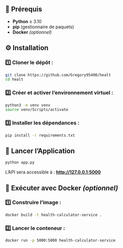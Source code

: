 ## 🛑 Prérequis
- **Python** ≥ 3.10
- **pip** (gestionnaire de paquets)
- **Docker** *(optionnel)*

## ⚙️ Installation
### 1️⃣ Cloner le dépôt :
```bash
git clone https://github.com/Gregory95400/healt
cd healt
```
### 2️⃣ Créer et activer l’environnement virtuel :
```bash
python3 -m venv venv
source venv/Scripts/activate
```
### 3️⃣ Installer les dépendances :
```bash
pip install -r requirements.txt
```
## 🚀 Lancer l’Application
```bash
python app.py
```
L’API sera accessible à : **http://127.0.0.1:5000**

## 🐳 Exécuter avec Docker *(optionnel)*
### 1️⃣ Construire l’image :
```bash
docker build -t health-calculator-service .
```
### 2️⃣ Lancer le conteneur :
```bash
docker run -p 5000:5000 health-calculator-service
```


